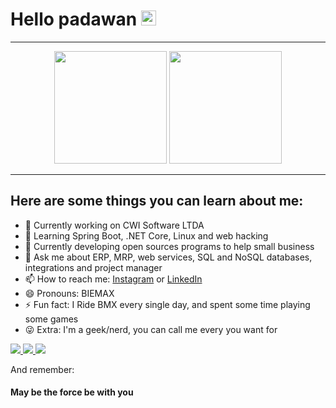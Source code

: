 # Hello padawan <img height="24px" src="http://emojis.slackmojis.com/emojis/images/1493910372/2183/vader.png">

  -----------

<div align="center">
  <a href="https://github.com/BIEMAX"></a>
  <img height="180em" src="https://github-readme-stats.vercel.app/api?username=BIEMAX&show_icons=true&include_all_commits=true&count_private=true&theme=aura"/>
  <img height="180em" src="https://github-readme-stats.vercel.app/api/top-langs/?username=BIEMAX&layout=compact&langs_count=20&theme=aura"/>
  
</div>

  -----------
  
  

## Here are some things you can learn about me:

- 🔭 Currently working on CWI Software LTDA
- 🌱 Learning Spring Boot, .NET Core, Linux and web hacking
- 👯 Currently developing open sources programs to help small business
- 💬 Ask me about ERP, MRP, web services, SQL and NoSQL databases, integrations and project manager
- 📫 How to reach me: [Instagram](https://www.instagram.com/itsbiemax/) or [LinkedIn](https://www.linkedin.com/in/dioneibeilke/)
- 😄 Pronouns: BIEMAX
- ⚡ Fun fact: I Ride BMX every single day, and spent some time playing some games
- :stuck_out_tongue_winking_eye: Extra: I'm a geek/nerd, you can call me every you want for

<div>
  <a href="https://instagram.com/itsbiemax" rel="noopener noreferrer" target="_blank">
    <img src="https://img.shields.io/badge/-Instagram-%23E4405F?style=for-the-badge&logo=instagram&logoColor=white" target="_blank">
  </a>
  <a href = "mailto:tecnico.beilke@gmail.com">
    <img src="https://img.shields.io/badge/Gmail-D14836?style=for-the-badge&logo=gmail&logoColor=white" target="_blank">
  </a>
  <a href="https://www.linkedin.com/in/dioneibeilke/" target="_blank">
    <img src="https://img.shields.io/badge/-LinkedIn-%230077B5?style=for-the-badge&logo=linkedin&logoColor=white" target="_blank">
  </a>   
</div>

And remember:

#### **May be the force be with you** 
